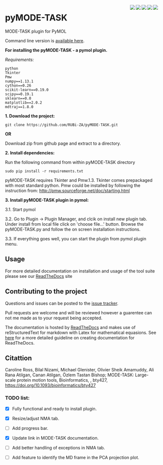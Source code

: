 <img src='https://readthedocs.org/projects/pymode-task/badge/?version=latest'  align="right"/> <img src ='https://img.shields.io/badge/python-2.7-blue.svg' align="right"> <img src='https://travis-ci.org/RUBi-ZA/pyMODE-TASK.svg?branch=master' align="right">
<img src='https://anaconda.org/nizamibilal1064/mode-task/badges/version.svg' align="right"> <img src='https://anaconda.org/nizamibilal1064/mode-task/badges/downloads.svg' align="right"> 




# pyMODE-TASK

MODE-TASK plugin for PyMOL

Command line version is [available here](https://github.com/RUBi-ZA/MODE-TASK).

**For installing the pyMODE-TASK - a pymol plugin.**

*Requirements:*

	python
	Tkinter
	Pmw
	numpy==1.13.1
	cython==0.26
	scikit-learn==0.19.0
	scipy==0.19.1
	sklearn==0.0
	matplotlib==2.0.2
	mdtraj==1.8.0


**1. Download the project:**
	
	git clone https://github.com/RUBi-ZA/pyMODE-TASK.git


**OR**

Download zip from github page and extract to a directory.

**2. Install dependencies:**

Run the following command from within pyMODE-TASK directory

	sudo pip install -r requirements.txt


pyMODE-TASK requires Tkinter and Pmw.1.3. Tkinter comes prepackaged with most standard python. Pmw could be installed by following the instruction from:
http://pmw.sourceforge.net/doc/starting.html

**3. Install pyMODE-TASK plugin in pymol:**

3.1. Start pymol

3.2. Go to Plugin -> Plugin Manager, and clcik on install new plugin tab. Under install from local file click on 'choose file...' button.
Browse the pyMODE-TASK.py and follow the on screen installation instructions.
 
3.3. If everything goes well, you can start the plugin from pymol plugin menu. 

## Usage

For more detailed documentation on installation and usage of the tool suite please see our [ReadTheDocs](http://pymode-task.readthedocs.io/en/latest/index.html) site

## Contributing to the project

Questions and issues can be posted to the [issue tracker](https://github.com/RUBi-ZA/pyMODE-TASK/issues).

Pull requests are welcome and will be reviewed however a guarentee can not me made as to your request being accepted.

The documentation is hosted by [ReadTheDocs](https://readthedocs.org/) and makes use of reStructuredText for markdown with Latex for mathematical equasions. See [here](https://docs.readthedocs.io/en/latest/getting_started.html) for a more detailed guideline on creating documentation for ReadTheDocs.


## Citattion

Caroline Ross, Bilal Nizami, Michael Glenister, Olivier Sheik Amamuddy, Ali Rana Atilgan, Canan Atilgan, Özlem Tastan Bishop; MODE-TASK: Large-scale protein motion tools, Bioinformatics, , bty427, https://doi.org/10.1093/bioinformatics/bty427


### TODO list:
- [X] Fully functional and ready to install plugin.
- [X] Resize/adjust NMA tab.
- [ ] Add progress bar.
- [X] Update link in MODE-TASK documentation.
- [ ] Add better handling of exceptions in NMA tab.
- [ ] Add feature to identify the MD frame in the PCA projection plot. 


